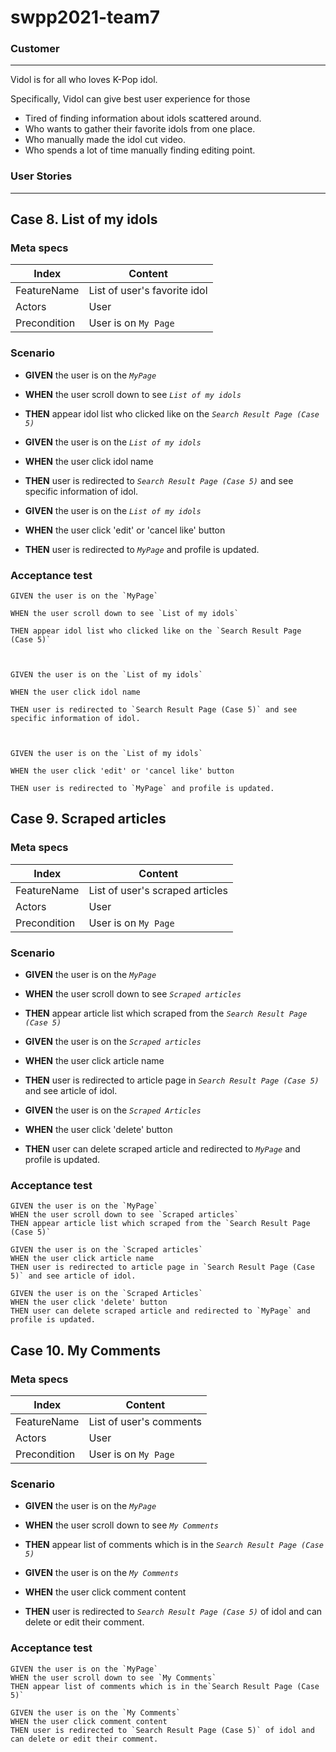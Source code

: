 # swpp2021-team7

### Customer

---

Vidol is for all who loves K-Pop idol.

Specifically, Vidol can give best user experience for those 

* Tired of finding information about idols scattered around.
* Who wants to gather their favorite idols from one place. 
* Who manually made the idol cut video.
* Who spends a lot of time manually finding editing point.



### User Stories

---

## Case 8. List of my idols

### Meta specs

| Index        | Content                      |
| ------------ | ---------------------------- |
| FeatureName  | List of user's favorite idol |
| Actors       | User                         |
| Precondition | User is on `My Page`         |

### Scenario

- **GIVEN** the user is on the <em>```MyPage```</em> 

- **WHEN** the user scroll down to see <em>```List of my idols```</em> 

- **THEN** appear idol list who clicked like on the <em> `Search Result Page (Case 5)`</em>

  

- **GIVEN** the user is on the <em>```List of my idols```</em> 

- **WHEN** the user click idol name

- **THEN** user is redirected to <em> `Search Result Page (Case 5)`</em> and see specific information of idol.

  

- **GIVEN** the user is on the <em>```List of my idols```</em> 

- **WHEN** the user click 'edit' or 'cancel like' button

- **THEN** user is redirected to <em> `MyPage`</em> and profile is updated.

### Acceptance test

```
GIVEN the user is on the `MyPage`

WHEN the user scroll down to see `List of my idols` 

THEN appear idol list who clicked like on the `Search Result Page (Case 5)`

  

GIVEN the user is on the `List of my idols`

WHEN the user click idol name

THEN user is redirected to `Search Result Page (Case 5)` and see specific information of idol.

  

GIVEN the user is on the `List of my idols` 

WHEN the user click 'edit' or 'cancel like' button

THEN user is redirected to `MyPage` and profile is updated.
```



## Case 9. Scraped articles

### Meta specs

| Index        | Content                         |
| ------------ | ------------------------------- |
| FeatureName  | List of user's scraped articles |
| Actors       | User                            |
| Precondition | User is on `My Page`            |

### Scenario

- **GIVEN** the user is on the <em>```MyPage```</em> 
- **WHEN** the user scroll down to see <em>```Scraped articles```</em> 
- **THEN** appear article list which scraped from the <em> `Search Result Page (Case 5)`</em> 

- **GIVEN** the user is on the <em>```Scraped articles```</em> 
- **WHEN** the user click article name
- **THEN** user is redirected to article page in <em> `Search Result Page (Case 5)`</em> and see article of idol.

- **GIVEN** the user is on the <em>```Scraped Articles```</em> 
- **WHEN** the user click 'delete' button
- **THEN** user can delete scraped article and redirected to <em> `MyPage`</em> and profile is updated.

### Acceptance test

```
GIVEN the user is on the `MyPage`
WHEN the user scroll down to see `Scraped articles`
THEN appear article list which scraped from the `Search Result Page (Case 5)`

GIVEN the user is on the `Scraped articles` 
WHEN the user click article name
THEN user is redirected to article page in `Search Result Page (Case 5)` and see article of idol.

GIVEN the user is on the `Scraped Articles` 
WHEN the user click 'delete' button
THEN user can delete scraped article and redirected to `MyPage` and profile is updated.
```

## Case 10. My Comments 

### Meta specs

| Index        | Content                 |
| ------------ | ----------------------- |
| FeatureName  | List of user's comments |
| Actors       | User                    |
| Precondition | User is on `My Page`    |

### Scenario

- **GIVEN** the user is on the <em>```MyPage```</em>  
- **WHEN** the user scroll down to see <em>```My Comments ```</em> 
- **THEN** appear list of comments which is in the<em> `Search Result Page (Case 5)`</em>

- **GIVEN** the user is on the <em>```My Comments```</em> 
- **WHEN** the user click comment content
- **THEN** user is redirected to<em> `Search Result Page (Case 5)`</em> of idol and can delete or edit their comment.

### Acceptance test

```
GIVEN the user is on the `MyPage`  
WHEN the user scroll down to see `My Comments` 
THEN appear list of comments which is in the`Search Result Page (Case 5)`

GIVEN the user is on the `My Comments` 
WHEN the user click comment content
THEN user is redirected to `Search Result Page (Case 5)` of idol and can delete or edit their comment.
```

### 







